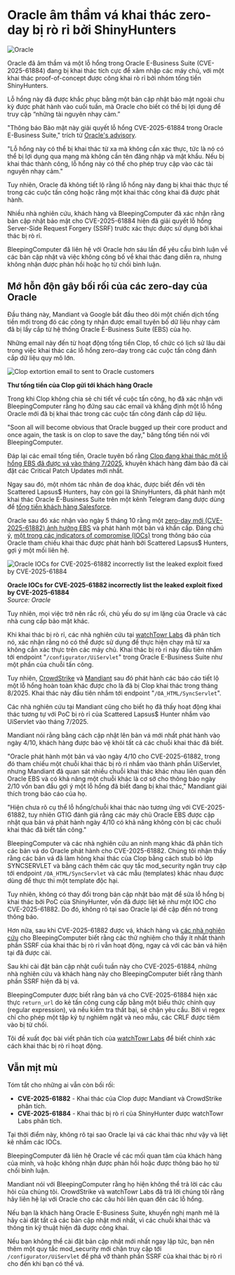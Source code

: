 # Oracle âm thầm vá khai thác zero-day bị rò rỉ bởi ShinyHunters

![Oracle](https://www.bleepstatic.com/content/hl-images/2025/03/21/Oracle.jpg)

Oracle đã âm thầm vá một lỗ hổng trong Oracle E-Business Suite (CVE-2025-61884) đang bị khai thác tích cực để xâm nhập các máy chủ, với một khai thác proof-of-concept được công khai rò rỉ bởi nhóm tống tiền ShinyHunters.

Lỗ hổng này đã được khắc phục bằng một bản cập nhật bảo mật ngoài chu kỳ được phát hành vào cuối tuần, mà Oracle cho biết có thể bị lợi dụng để truy cập “những tài nguyên nhạy cảm.”

"Thông báo Bảo mật này giải quyết lỗ hổng CVE-2025-61884 trong Oracle E-Business Suite," trích từ [Oracle's advisory](https://www.oracle.com/security-alerts/alert-cve-2025-61884.html).

"Lỗ hổng này có thể bị khai thác từ xa mà không cần xác thực, tức là nó có thể bị lợi dụng qua mạng mà không cần tên đăng nhập và mật khẩu. Nếu bị khai thác thành công, lỗ hổng này có thể cho phép truy cập vào các tài nguyên nhạy cảm."

Tuy nhiên, Oracle đã không tiết lộ rằng lỗ hổng này đang bị khai thác thực tế trong các cuộc tấn công hoặc rằng một khai thác công khai đã được phát hành.

Nhiều nhà nghiên cứu, khách hàng và BleepingComputer đã xác nhận rằng bản cập nhật bảo mật cho CVE-2025-61884 hiện đã giải quyết lỗ hổng Server-Side Request Forgery (SSRF) trước xác thực được sử dụng bởi khai thác bị rò rỉ.

BleepingComputer đã liên hệ với Oracle hơn sáu lần để yêu cầu bình luận về các bản cập nhật và việc không công bố về khai thác đang diễn ra, nhưng không nhận được phản hồi hoặc họ từ chối bình luận.

## Mớ hỗn độn gây bối rối của các zero-day của Oracle

Đầu tháng này, Mandiant và Google bắt đầu theo dõi một chiến dịch tống tiền mới trong đó các công ty nhận được email tuyên bố dữ liệu nhạy cảm đã bị lấy cắp từ hệ thống Oracle E-Business Suite (EBS) của họ.

Những email này đến từ hoạt động tống tiền Clop, tổ chức có lịch sử lâu dài trong việc khai thác các lỗ hổng zero-day trong các cuộc tấn công đánh cắp dữ liệu quy mô lớn.

![Clop extortion email to sent to Oracle customers](https://www.bleepstatic.com/images/news/security/c/clop/oracle-e-business-suite-extortion/clop-oracle-extortion-email.jpg)

**Thư tống tiền của Clop gửi tới khách hàng Oracle**

Trong khi Clop không chia sẻ chi tiết về cuộc tấn công, họ đã xác nhận với BleepingComputer rằng họ đứng sau các email và khẳng định một lỗ hổng Oracle mới đã bị khai thác trong các cuộc tấn công đánh cắp dữ liệu.

"Soon all will become obvious that Oracle bugged up their core product and once again, the task is on clop to save the day," băng tống tiền nói với BleepingComputer.

Đáp lại các email tống tiền, Oracle tuyên bố rằng [Clop đang khai thác một lỗ hổng EBS đã được vá vào tháng 7/2025](https://www.bleepingcomputer.com/news/security/oracle-links-clop-extortion-attacks-to-july-security-flaws/), khuyên khách hàng đảm bảo đã cài đặt các Critical Patch Updates mới nhất.

Ngay sau đó, một nhóm tác nhân đe doạ khác, được biết đến với tên Scattered Lapsus$ Hunters, hay còn gọi là ShinyHunters, đã phát hành một khai thác Oracle E-Business Suite trên một kênh Telegram đang được dùng để [tống tiền khách hàng Salesforce](https://www.bleepingcomputer.com/news/security/shinyhunters-starts-leaking-data-stolen-in-salesforce-attacks/).

Oracle sau đó xác nhận vào ngày 5 tháng 10 rằng một [zero-day mới (CVE-2025-61882) ảnh hưởng EBS](https://www.bleepingcomputer.com/news/security/oracle-patches-ebs-zero-day-exploited-in-clop-data-theft-attacks/) và phát hành một bản vá khẩn cấp. Đáng chú ý, [một trong các indicators of compromise (IOCs)](http://www.oracle.com/security-alerts/alert-cve-2025-61882.html) trong thông báo của Oracle tham chiếu khai thác được phát hành bởi Scattered Lapsus$ Hunters, gợi ý một mối liên hệ.

![Oracle IOCs for CVE-2025-61882 incorrectly list the leaked exploit fixed by CVE-2025-61884](https://www.bleepstatic.com/images/news/security/o/oracle/zero-day-mess/oracle-iocs.jpg)

**Oracle IOCs for CVE-2025-61882 incorrectly list the leaked exploit fixed by CVE-2025-61884**  
_Source: Oracle_

Tuy nhiên, mọi việc trở nên rắc rối, chủ yếu do sự im lặng của Oracle và các nhà cung cấp bảo mật khác.

Khi khai thác bị rò rỉ, các nhà nghiên cứu tại [watchTowr Labs](https://labs.watchtowr.com/well-well-well-its-another-day-oracle-e-business-suite-pre-auth-rce-chain-cve-2025-61882well-well-well-its-another-day-oracle-e-business-suite-pre-auth-rce-chain-cve-2025-61882/) đã phân tích nó, xác nhận rằng nó có thể được sử dụng để thực hiện chạy mã từ xa không cần xác thực trên các máy chủ. Khai thác bị rò rỉ này đầu tiên nhắm tới endpoint "`/configurator/UiServlet`" trong Oracle E-Business Suite như một phần của chuỗi tấn công.

Tuy nhiên, [CrowdStrike](https://www.crowdstrike.com/en-us/blog/crowdstrike-identifies-campaign-targeting-oracle-e-business-suite-zero-day-CVE-2025-61882/) và [Mandiant](https://cloud.google.com/blog/topics/threat-intelligence/oracle-ebusiness-suite-zero-day-exploitation) sau đó phát hành các báo cáo tiết lộ một lỗ hổng hoàn toàn khác được cho là đã bị Clop khai thác trong tháng 8/2025. Khai thác này đầu tiên nhắm tới endpoint "`/OA_HTML/SyncServlet`".

Các nhà nghiên cứu tại Mandiant cũng cho biết họ đã thấy hoạt động khai thác tương tự với PoC bị rò rỉ của Scattered Lapsus$ Hunter nhắm vào UiServlet vào tháng 7/2025.

Mandiant nói rằng bằng cách cập nhật lên bản vá mới nhất phát hành vào ngày 4/10, khách hàng được bảo vệ khỏi tất cả các chuỗi khai thác đã biết.

"Oracle phát hành một bản vá vào ngày 4/10 cho CVE-2025-61882, trong đó tham chiếu một chuỗi khai thác bị rò rỉ nhắm vào thành phần UiServlet, nhưng Mandiant đã quan sát nhiều chuỗi khai thác khác nhau liên quan đến Oracle EBS và có khả năng một chuỗi khác là cơ sở cho thông báo ngày 2/10 vốn ban đầu gợi ý một lỗ hổng đã biết đang bị khai thác," Mandiant giải thích trong báo cáo của họ.

"Hiện chưa rõ cụ thể lỗ hổng/chuỗi khai thác nào tương ứng với CVE-2025-61882, tuy nhiên GTIG đánh giá rằng các máy chủ Oracle EBS được cập nhật qua bản vá phát hành ngày 4/10 có khả năng không còn bị các chuỗi khai thác đã biết tấn công."

BleepingComputer và các nhà nghiên cứu an ninh mạng khác đã phân tích các bản vá do Oracle phát hành cho CVE-2025-61882. Chúng tôi nhận thấy rằng các bản vá đã làm hỏng khai thác của Clop bằng cách stub bỏ lớp SYNCSERVLET và bằng cách thêm các quy tắc mod_security ngăn truy cập tới endpoint `/OA_HTML/SyncServlet` và các mẫu (templates) khác nhau được dùng để thực thi một template độc hại.

Tuy nhiên, không có thay đổi trong bản cập nhật bảo mật để sửa lỗ hổng bị khai thác bởi PoC của ShinyHunter, vốn đã được liệt kê như một IOC cho CVE-2025-61882. Do đó, không rõ tại sao Oracle lại đề cập đến nó trong thông báo.

Hơn nữa, sau khi CVE-2025-61882 được vá, khách hàng và [các nhà nghiên cứu](https://x.com/Fisjkars/status/1975528425378152583) cho BleepingComputer biết rằng các thử nghiệm cho thấy ít nhất thành phần SSRF của khai thác bị rò rỉ vẫn hoạt động, ngay cả với các bản vá hiện tại đã được cài.

Sau khi cài đặt bản cập nhật cuối tuần này cho CVE-2025-61884, những nhà nghiên cứu và khách hàng này cho BleepingComputer biết rằng thành phần SSRF hiện đã bị vá.

BleepingComputer được biết rằng bản vá cho CVE-2025-61884 hiện xác thực `return_url` do kẻ tấn công cung cấp bằng một biểu thức chính quy (regular expression), và nếu kiểm tra thất bại, sẽ chặn yêu cầu. Bởi vì regex chỉ cho phép một tập ký tự nghiêm ngặt và neo mẫu, các CRLF được tiêm vào bị từ chối.

Tôi đề xuất đọc bài viết phân tích của [watchTowr Labs](https://labs.watchtowr.com/well-well-well-its-another-day-oracle-e-business-suite-pre-auth-rce-chain-cve-2025-61882well-well-well-its-another-day-oracle-e-business-suite-pre-auth-rce-chain-cve-2025-61882/) để biết chính xác cách khai thác bị rò rỉ hoạt động.

## Vẫn mịt mù

Tóm tắt cho những ai vẫn còn bối rối:

* **CVE-2025-61882** - Khai thác của Clop được Mandiant và CrowdStrike phân tích.
* **CVE-2025-61884** - Khai thác bị rò rỉ của ShinyHunter được watchTowr Labs phân tích.

Tại thời điểm này, không rõ tại sao Oracle lại vá các khai thác như vậy và liệt kê nhầm các IOCs.

BleepingComputer đã liên hệ Oracle về các mối quan tâm của khách hàng của mình, và hoặc không nhận được phản hồi hoặc được thông báo họ từ chối bình luận.

Mandiant nói với BleepingComputer rằng họ hiện không thể trả lời các câu hỏi của chúng tôi. CrowdStrike và watchTowr Labs đã trả lời chúng tôi rằng hãy liên hệ lại với Oracle cho các câu hỏi liên quan đến các lỗ hổng.

Nếu bạn là khách hàng Oracle E-Business Suite, khuyến nghị mạnh mẽ là hãy cài đặt tất cả các bản cập nhật mới nhất, vì các chuỗi khai thác và thông tin kỹ thuật hiện đã được công khai.

Nếu bạn không thể cài đặt bản cập nhật mới nhất ngay lập tức, bạn nên thêm một quy tắc mod_security mới chặn truy cập tới `/configurator/UiServlet` để phá vỡ thành phần SSRF của khai thác bị rò rỉ cho đến khi bạn có thể vá.